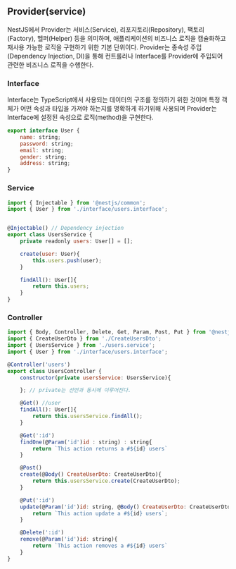 ## Provider(service)

NestJS에서 Provider는 서비스(Service), 리포지토리(Repository), 팩토리(Factory), 헬퍼(Helper) 등을 의미하며, 애플리케이션의 비즈니스 로직을 캡슐화하고 재사용 가능한 로직을 구현하기 위한 기본 단위이다. Provider는 종속성 주입(Dependency Injection, DI)을 통해 컨트롤러나 Interface를 Provider에 주입되어 관련한 비즈니스 로직을 수행한다.

### Interface
Interface는 TypeScript에서 사용되는 데이터의 구조를 정의하기 위한 것이며 특정 객체가 어떤 속성과
타입을 가져야 하는지를 명확하게 하기위해 사용되며 Provider는 Interface에 설정된 속성으로 로직(method)을
구현한다.

```javascript
export interface User {
    name: string;
    password: string;
    email: string;
    gender: string;
    address: string;
}
```

### Service

```javascript
import { Injectable } from '@nestjs/common';
import { User } from './interface/users.interface';


@Injectable() // Dependency injection
export class UsersService {
    private readonly users: User[] = [];

    create(user: User){
        this.users.push(user);
    }

    findAll(): User[]{
        return this.users;
    }
}
```

### Controller

```javascript
import { Body, Controller, Delete, Get, Param, Post, Put } from '@nestjs/common';
import { CreateUserDto } from './CreateUsersDto';
import { UsersService } from './users.service';
import { User } from './interface/users.interface';

@Controller('users')
export class UsersController {
    constructor(private usersService: UsersService){

    }; // private는 선언과 동시에 이루어진다.

    @Get() //user
    findAll(): User[]{
        return this.usersService.findAll();
    }

    @Get(':id')
    findOne(@Param('id')id : string) : string{
        return `This action returns a #${id} users`
    }

    @Post()
    create(@Body() CreateUserDto: CreateUserDto){
        return this.usersService.create(CreateUserDto);
    }

    @Put(':id')
    update(@Param('id')id: string, @Body() CreateUserDto: CreateUserDto){
        return `This action update a #${id} users`;
    }

    @Delete(':id')
    remove(@Param('id')id: string){
        return `This action removes a #${id} users`
    }
}
```